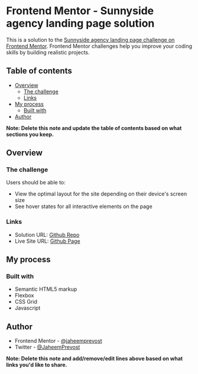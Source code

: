 # Frontend Mentor - Sunnyside agency landing page solution

This is a solution to the [Sunnyside agency landing page challenge on Frontend Mentor](https://www.frontendmentor.io/challenges/sunnyside-agency-landing-page-7yVs3B6ef). Frontend Mentor challenges help you improve your coding skills by building realistic projects.

## Table of contents

- [Overview](#overview)
  - [The challenge](#the-challenge)
  - [Links](#links)
- [My process](#my-process)
  - [Built with](#built-with)
- [Author](#author)

**Note: Delete this note and update the table of contents based on what sections you keep.**

## Overview

### The challenge

Users should be able to:

- View the optimal layout for the site depending on their device's screen size
- See hover states for all interactive elements on the page

### Links

- Solution URL: [Github Repo](https://github.com/jaheemprevost/sunnyside-landingpage)
- Live Site URL: [Github Page](https://jaheemprevost.github.io/sunnyside-landingpage)

## My process

### Built with

- Semantic HTML5 markup
- Flexbox
- CSS Grid
- Javascript

## Author

- Frontend Mentor - [@jaheemprevost](https://www.frontendmentor.io/profile/jaheemprevost)
- Twitter - [@JaheemPrevost](https://www.twitter.com/JaheemPrevost)

**Note: Delete this note and add/remove/edit lines above based on what links you'd like to share.**

